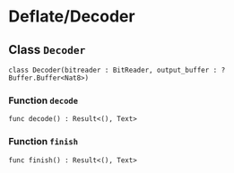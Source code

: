 # Deflate/Decoder

## Class `Decoder`

``` motoko no-repl
class Decoder(bitreader : BitReader, output_buffer : ?Buffer.Buffer<Nat8>)
```


### Function `decode`
``` motoko no-repl
func decode() : Result<(), Text>
```



### Function `finish`
``` motoko no-repl
func finish() : Result<(), Text>
```

